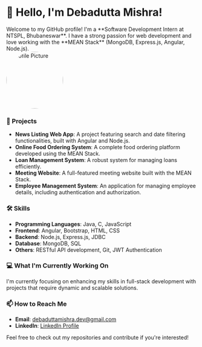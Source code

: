 # 👋 Hello, I'm Debadutta Mishra!

<div style="display: flex; align-items: center; justify-content: space-between;">
  <div style="flex: 1;">
    Welcome to my GitHub profile! I'm a **Software Development Intern at NTSPL, Bhubaneswar**. I have a strong passion for web development and love working with the **MEAN Stack** (MongoDB, Express.js, Angular, Node.js).
     <div style="margin-right: 20px;">
    <img src="https://i3.wp.com/e1.pxfuel.com/desktop-wallpaper/451/442/desktop-wallpaper-pin-page-dark-profile.jpg?ssl=1" alt="Profile Picture" width="150" height="150" style="border-radius: 50%;"/>
  </div>
 
  </div>
</div>

### 🚀 Projects
- **News Listing Web App**: A project featuring search and date filtering functionalities, built with Angular and Node.js.
- **Online Food Ordering System**: A complete food ordering platform developed using the MEAN Stack.
- **Loan Management System**: A robust system for managing loans efficiently.
- **Meeting Website**: A full-featured meeting website built with the MEAN Stack.
- **Employee Management System**: An application for managing employee details, including authentication and authorization.

### 🛠️ Skills
- **Programming Languages**: Java, C, JavaScript
- **Frontend**: Angular, Bootstrap, HTML, CSS
- **Backend**: Node.js, Express.js, JDBC
- **Database**: MongoDB, SQL
- **Others**: RESTful API development, Git, JWT Authentication

### 💻 What I'm Currently Working On
I'm currently focusing on enhancing my skills in full-stack development with projects that require dynamic and scalable solutions.

### 📫 How to Reach Me
- **Email**: [debaduttamishra.dev@gmail.com](mailto:debaduttamishra.dev@gmail.com)
- **LinkedIn**: [LinkedIn Profile](https://www.linkedin.com/in/your-linkedin-profile)

Feel free to check out my repositories and contribute if you're interested!
